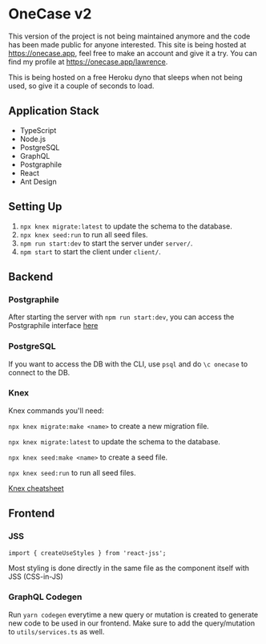 # OneCase v2

This version of the project is not being maintained anymore and the code has been made public for anyone interested. This site is being hosted at https://onecase.app, feel free to make an account and give it a try. You can find my profile at https://onecase.app/lawrence.

This is being hosted on a free Heroku dyno that sleeps when not being used, so give it a couple of seconds to load.

## Application Stack
- TypeScript
- Node.js
- PostgreSQL
- GraphQL
- Postgraphile
- React
- Ant Design

## Setting Up

1. `npx knex migrate:latest` to update the schema to the database.
2. `npx knex seed:run` to run all seed files.
3. `npm run start:dev` to start the server under `server/`.
4. `npm start` to start the client under `client/`.

## Backend

### Postgraphile

After starting the server with `npm run start:dev`, you can access the Postgraphile interface [here](http://localhost:8080/graphiql)

### PostgreSQL

If you want to access the DB with the CLI, use `psql` and do `\c onecase` to connect to the DB.

### Knex

Knex commands you'll need:

`npx knex migrate:make <name>` to create a new migration file.

`npx knex migrate:latest` to update the schema to the database.

`npx knex seed:make <name>` to create a seed file.

`npx knex seed:run` to run all seed files.

[Knex cheatsheet](https://devhints.io/knex)

## Frontend

### JSS

`import { createUseStyles } from 'react-jss';`

Most styling is done directly in the same file as the component itself with JSS (CSS-in-JS)

### GraphQL Codegen

Run `yarn codegen` everytime a new query or mutation is created to generate new code to be used in our frontend. Make sure to add the query/mutation to `utils/services.ts` as well.
